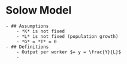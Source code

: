 # Solow Model
	- ## Assumptions
		- *K* is not fixed
		- *L* is not fixed (population growth)
		- *G* = *T* = 0
	- ## Definitions
		- Output per worker $= y = \frac{Y}{L}$
		-